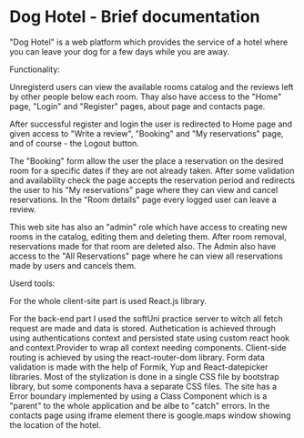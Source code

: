 # Dog Hotel - Brief documentation

"Dog Hotel" is a web platform which provides the service of a hotel where you can leave your dog for a few days while you are away.

Functionality:

  Unregisterd users can view the available rooms catalog and the reviews left by other people below each room. Thay also have access to the "Home" page, "Login" and "Register" pages, about page and contacts page.

After successful register and login the user is redirected to Home page and given access to "Write a review", "Booking" and "My reservations" page, and of course - the Logout button.

The "Booking" form allow the user the place a reservation on the desired room for a specific dates if they are not already taken. After some validation and availability check the page accepts the reservation period and redirects the user to his "My reservations" page where they can view and cancel reservations. In the "Room details" page every logged user can leave a review.

This web site has also an "admin" role which have access to creating new rooms in the catalog, editing them and deleting them. After room removal, reservations made for that room are deleted also. The Admin also have access to the "All Reservations" page where he can view all reservations made by users and cancels them.

Userd tools: 

  For the whole client-site part is used React.js library. 

For the back-end part I used the softUni practice server to witch all fetch request are made and data is stored.
Authetication is achieved through using authentications context and persisted state using custom react hook and context.Provider to wrap all context needing components.
Client-side routing is achieved by using the react-router-dom library.
Form data validation is made with the help of Formik, Yup and React-datepicker libraries.
Most of the stylization is done in a single CSS file by bootstrap library, but some components hava a separate CSS files.
The site has a Error boundary implemented by using a Class Component which is a "parent" to the whole application and be albe to "catch" errors.
In the contacts page using iframe element there is google.maps window showing the location of the hotel.
